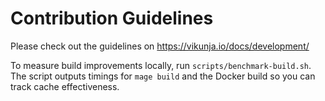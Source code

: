 # Contribution Guidelines

Please check out the guidelines on https://vikunja.io/docs/development/

To measure build improvements locally, run `scripts/benchmark-build.sh`. The
script outputs timings for `mage build` and the Docker build so you can track
cache effectiveness.
